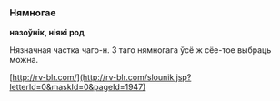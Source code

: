 ### Нямногае
**назоўнік, ніякі род**

Нязначная частка чаго-н. З таго нямногага ўсё ж сёе-тое выбраць можна.

<a rel="author">[http://rv-blr.com/](http://rv-blr.com/slounik.jsp?letterId=0&maskId=0&pageId=1947)</a>
